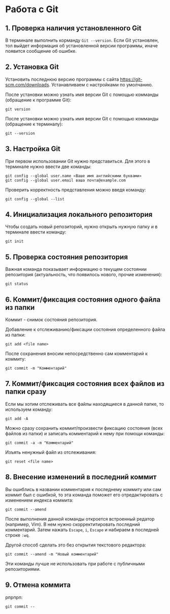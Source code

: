 # Работа с Git

## 1. Проверка наличия установленного Git

В терминале выполнить корманду `Git --version`.
Если Git установлен, тол выйдет информация об установленной версии программы, иначе появится сообщение об ошибке.
## 2. Установка Git

Установить последнюю версию программы с сайта https://git-scm.com/downloads.
Устанавливаем с настройками по умолчанию.

После установки можно узнать имя версии Git с помощью комманды (обращение к программе Git):
```
git version
```
После установки можно узнать имя версии Git с помощью комманды (обращение к терминалу):
```
git --version
```
## 3. Настройка Git

При первом использовании Git нужно представиться. Для этого в терминале нужно ввести две команды: 
```
git config --global user.name «Ваше имя английскими буквами»
git config --global user.email ваша почта@example.com
```
Проверить корректность представления можно введя команду:
```
git config --global --list
```
## 4. Инициализация локального репозитория
Чтобы создать новый репозиторий, нужно открыть нужную папку и в терминале ввести команду:
```
git init
```
## 5. Проверка состояния репозитория
Важная команда показывает информацию о текущем состоянии репозитория (актуальность, что появилось нового, прочие изменения):
```
git status
```
## 6. Коммит/фиксация состояния **одного файла** из папки
Коммит - снимок состояния репозитория.

Добавление к отслеживанию/фиксации состояния определенного файла из папки:
```
git add <file name>
```
После сохранения вносим непосредственно сам комментарий к коммиту:
```
git commit -m "Комментарий"
```
## 7. Коммит/фиксация состояния **всех файлов** из папки сразу
Если мы хотим отслеживать все файлы находящиеся в данной папке, то используем команду:
```
git add -A
```
Можно сразу сохранить коммит/произвести фиксацию состояния (всех файлов из папки) и записать комментарий к нему при помощи команды:
```
git commit -a -m "Комментарий"
```
Изъять ненужный файл из отслеживания:
```
git reset <file name>
```
## 8. Внесение изменений в последний коммит
Вы ошиблись в названии комментария к последнему коммиту или сам коммит был с ошибкой, то эта команда поможет его отредактировать с изменением индекса коммита:
```
git commit --amend
```
После выполнения данной команды откроется встроенный редатор (например, Vim). В нем нужно скорректитировать последний комментарий. Затем нажать `Escape`, `i`, `Escape` и набираем  в последней строке `:wq`.

Другой способ сделать это без открытия текстового редактора:
```
git commit --amend -m "Новый комментарий"
```
Эти команды лучше не использовать при работе с публичными репозиториями.
## 9. Отмена коммита
рпрпрп:
```
git commit --
```



